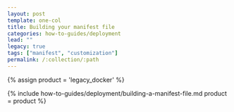 ```yaml
---
layout: post
template: one-col
title: Building your manifest file
categories: how-to-guides/deployment
lead: ""
legacy: true
tags: ["manifest", "customization"]
permalink: /:collection/:path
---
```


{% assign product = 'legacy_docker' %}

{% include how-to-guides/deployment/building-a-manifest-file.md product = product %}